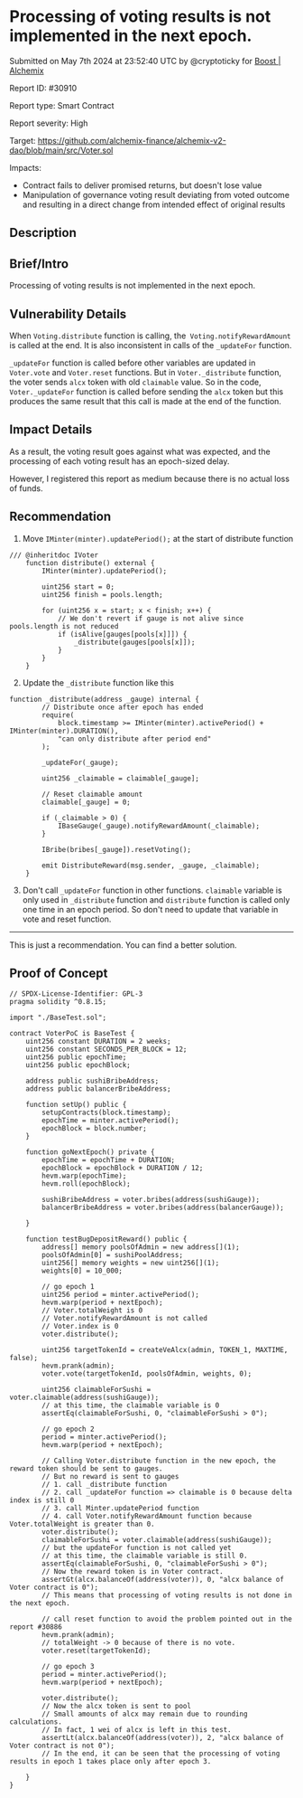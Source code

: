 
# Processing of voting results is not implemented in the next epoch.

Submitted on May 7th 2024 at 23:52:40 UTC by @cryptoticky for [Boost | Alchemix](https://immunefi.com/bounty/alchemix-boost/)

Report ID: #30910

Report type: Smart Contract

Report severity: High

Target: https://github.com/alchemix-finance/alchemix-v2-dao/blob/main/src/Voter.sol

Impacts:
- Contract fails to deliver promised returns, but doesn't lose value
- Manipulation of governance voting result deviating from voted outcome and resulting in a direct change from intended effect of original results

## Description
## Brief/Intro
Processing of voting results is not implemented in the next epoch.

## Vulnerability Details
When `Voting.distribute` function is calling, the` Voting.notifyRewardAmount` is called at the end.
It is also inconsistent in calls of the `_updateFor` function.

`_updateFor` function is called before other variables are updated in `Voter.vote` and `Voter.reset` functions.
But in `Voter._distribute` function, the voter sends `alcx` token with old `claimable` value.
So in the code, `Voter._updateFor` function is called before sending the `alcx` token but this produces the same result that this call is made at the end of the function.

## Impact Details
As a result, the voting result goes against what was expected, and the processing of each voting result has an epoch-sized delay.

However, I registered this report as medium because there is no actual loss of funds.

## Recommendation
1. Move `IMinter(minter).updatePeriod();` at the start of distribute function
```
/// @inheritdoc IVoter
    function distribute() external {
        IMinter(minter).updatePeriod();

        uint256 start = 0;
        uint256 finish = pools.length;

        for (uint256 x = start; x < finish; x++) {
            // We don't revert if gauge is not alive since pools.length is not reduced
            if (isAlive[gauges[pools[x]]]) {
                _distribute(gauges[pools[x]]);
            }
        }
    }
```
2. Update the `_distribute` function like this
```
function _distribute(address _gauge) internal {
        // Distribute once after epoch has ended
        require(
            block.timestamp >= IMinter(minter).activePeriod() + IMinter(minter).DURATION(),
            "can only distribute after period end"
        );

        _updateFor(_gauge);

        uint256 _claimable = claimable[_gauge];

        // Reset claimable amount
        claimable[_gauge] = 0;

        if (_claimable > 0) {
            IBaseGauge(_gauge).notifyRewardAmount(_claimable);
        }

        IBribe(bribes[_gauge]).resetVoting();

        emit DistributeReward(msg.sender, _gauge, _claimable);
    }
```

3. Don't call `_updateFor` function in other functions.
`claimable` variable is only used in `_distribute` function and `distribute` function is called only one time in an epoch period.
So don't need to update that variable in vote and reset function.

***
This is just a recommendation.
You can find a better solution.



## Proof of Concept

```
// SPDX-License-Identifier: GPL-3
pragma solidity ^0.8.15;

import "./BaseTest.sol";

contract VoterPoC is BaseTest {
    uint256 constant DURATION = 2 weeks;
    uint256 constant SECONDS_PER_BLOCK = 12;
    uint256 public epochTime;
    uint256 public epochBlock;

    address public sushiBribeAddress;
    address public balancerBribeAddress;

    function setUp() public {
        setupContracts(block.timestamp);
        epochTime = minter.activePeriod();
        epochBlock = block.number;
    }

    function goNextEpoch() private {
        epochTime = epochTime + DURATION;
        epochBlock = epochBlock + DURATION / 12;
        hevm.warp(epochTime);
        hevm.roll(epochBlock);

        sushiBribeAddress = voter.bribes(address(sushiGauge));
        balancerBribeAddress = voter.bribes(address(balancerGauge));

    }

    function testBugDepositReward() public {
        address[] memory poolsOfAdmin = new address[](1);
        poolsOfAdmin[0] = sushiPoolAddress;
        uint256[] memory weights = new uint256[](1);
        weights[0] = 10_000;

        // go epoch 1
        uint256 period = minter.activePeriod();
        hevm.warp(period + nextEpoch);
        // Voter.totalWeight is 0
        // Voter.notifyRewardAmount is not called
        // Voter.index is 0
        voter.distribute();

        uint256 targetTokenId = createVeAlcx(admin, TOKEN_1, MAXTIME, false);
        hevm.prank(admin);
        voter.vote(targetTokenId, poolsOfAdmin, weights, 0);

        uint256 claimableForSushi = voter.claimable(address(sushiGauge));
        // at this time, the claimable variable is 0
        assertEq(claimableForSushi, 0, "claimableForSushi > 0");

        // go epoch 2
        period = minter.activePeriod();
        hevm.warp(period + nextEpoch);

        // Calling Voter.distribute function in the new epoch, the reward token should be sent to gauges.
        // But no reward is sent to gauges
        // 1. call _distribute function
        // 2. call _updateFor function => claimable is 0 because delta index is still 0
        // 3. call Minter.updatePeriod function
        // 4. call Voter.notifyRewardAmount function because Voter.totalWeight is greater than 0.
        voter.distribute();
        claimableForSushi = voter.claimable(address(sushiGauge));
        // but the updateFor function is not called yet
        // at this time, the claimable variable is still 0.
        assertEq(claimableForSushi, 0, "claimableForSushi > 0");
        // Now the reward token is in Voter contract.
        assertGt(alcx.balanceOf(address(voter)), 0, "alcx balance of Voter contract is 0");
        // This means that processing of voting results is not done in the next epoch.

        // call reset function to avoid the problem pointed out in the report #30886
        hevm.prank(admin);
        // totalWeight -> 0 because of there is no vote.
        voter.reset(targetTokenId);

        // go epoch 3
        period = minter.activePeriod();
        hevm.warp(period + nextEpoch);

        voter.distribute();
        // Now the alcx token is sent to pool
        // Small amounts of alcx may remain due to rounding calculations.
        // In fact, 1 wei of alcx is left in this test.
        assertLt(alcx.balanceOf(address(voter)), 2, "alcx balance of Voter contract is not 0");
        // In the end, it can be seen that the processing of voting results in epoch 1 takes place only after epoch 3.

    }
}
```